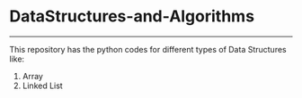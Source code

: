 # DataStructures-and-Algorithms

___________________________________________________________________________________________________________________________

This repository has the python codes for different types of Data Structures like:  

1. Array
2. Linked List
   
